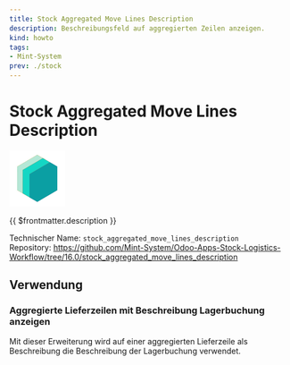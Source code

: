 ```yaml
---
title: Stock Aggregated Move Lines Description
description: Beschreibungsfeld auf aggregierten Zeilen anzeigen.
kind: howto
tags:
- Mint-System
prev: ./stock
---
```

# Stock Aggregated Move Lines Description
![icon_oms_box](attachments/icons_odoo_mint_system.png)

{{ $frontmatter.description }}

Technischer Name: `stock_aggregated_move_lines_description`\
Repository: <https://github.com/Mint-System/Odoo-Apps-Stock-Logistics-Workflow/tree/16.0/stock_aggregated_move_lines_description>

## Verwendung

### Aggregierte Lieferzeilen mit Beschreibung Lagerbuchung anzeigen

Mit dieser Erweiterung wird auf einer aggregierten Lieferzeile als Beschreibung die Beschreibung der Lagerbuchung verwendet.
